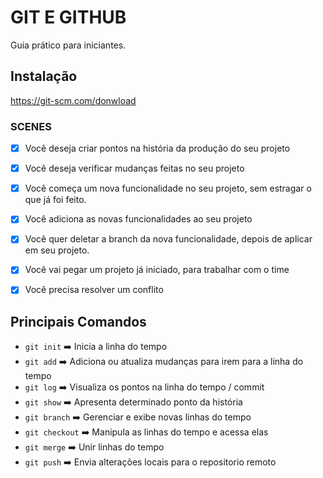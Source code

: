 # GIT E GITHUB

Guia prático para iniciantes.

## Instalação

https://git-scm.com/donwload

### SCENES

- [x] Você deseja criar pontos na história da produção do seu projeto
- [x] Você deseja verificar mudanças feitas no seu projeto
- [x] Você começa um nova funcionalidade no seu projeto, sem estragar o que já foi feito.
- [x] Você adiciona as novas funcionalidades ao seu projeto
- [x] Você quer deletar a branch da nova funcionalidade, depois de aplicar em seu projeto.

- [x] Você vai pegar um projeto já iniciado, para trabalhar com o time
- [x] Você precisa resolver um conflito

## Principais Comandos

- `git init`  ➡️ Inicia a linha do tempo
- `git add`  ➡️ Adiciona ou atualiza mudanças para irem para a linha do tempo
- `git log`  ➡️ Visualiza os pontos na linha do tempo / commit
- `git show`  ➡️ Apresenta determinado ponto da história
- `git branch` ➡️ Gerenciar e exibe novas linhas do tempo
- `git checkout` ➡️ Manipula as linhas do tempo e acessa elas
- `git merge` ➡️ Unir linhas do tempo
- `git push`  ➡️ Envia alterações locais para o repositorio remoto

